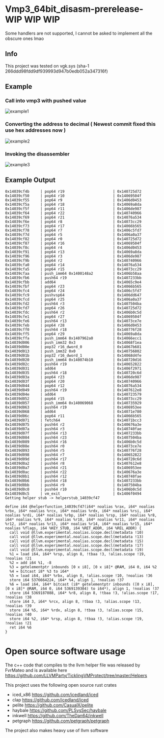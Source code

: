# Vmp3_64bit_disasm-prerelease- WIP WIP WIP
Some handlers are not supported, I cannot be asked to implement all the obscure ones lmao
## Info

This project was tested on vgk.sys (sha-1 266ddd98fdd9df939993d947b0edb052a347316f)

## Example

### Call into vmp3 with pushed value
![example1](https://user-images.githubusercontent.com/102005914/175548145-8cb85a51-fef4-4a4c-b11b-f8049636b590.png)

### Converting the address to decimal ( Newest commit fixed this use hex addresses now )
![example2](https://user-images.githubusercontent.com/102005914/175548162-5d352eda-c66c-481b-ac7a-1697faa23e09.png)

### Invoking the disassembler
![example3](https://user-images.githubusercontent.com/102005914/175548166-ccc3bde9-fd20-44b7-850e-5b2c07119874.png)

## Example Output
```
0x14039cf4b     | pop64 r19                      | 0x140725d72
0x14039cf50     | pop64 r10                      | 0x14069504f
0x14039cf55     | pop64 r9                       | 0x1406d0453
0x14039cf5a     | pop64 r18                      | 0x14069a8da
0x14039cf5f     | pop64 r11                      | 0x1406de987
0x14039cf64     | pop64 r22                      | 0x140740966
0x14039cf69     | pop64 r21                      | 0x14076a534
0x14039cf6e     | pop64 r8                       | 0x14073cc29
0x14039cf73     | pop64 r17                      | 0x14066b565
0x14039cf78     | pop64 r7                       | 0x1406c5fd7
0x14039cf7d     | pop64 r5                       | 0x1406a0a37
0x14039cf82     | pop64 r0                       | 0x140725d72
0x14039cf87     | pop64 r16                      | 0x14069504f
0x14039cf8c     | pop64 r4                       | 0x1406d0453
0x14039cf91     | pop64 r13                      | 0x14069a8da
0x14039cf96     | pop64 r3                       | 0x1406de987
0x14039cf9b     | pop64 r2                       | 0x140740966
0x14039cfa0     | pop64 r14                      | 0x14076a534
0x14039cfa5     | pop64 r15                      | 0x14073cc29
0x14039cfaa     | push_imm64 0x1400148a2         | 0x1406b58aa
0x14039cfb6     | push64 r19                     | 0x1407233bb
0x14039cfbb     | add64                          | 0x14065c9e4
0x14039cfbf     | pop64 r23                      | 0x14066b565
0x14039cfc4     | pop64 r24                      | 0x1406c5fd7
0x14039cfc9     | pushvsp64                      | 0x1406dd647
0x14039cfcd     | pop64 r25                      | 0x1406a0a37
0x14039cfd2     | push64 r3                      | 0x1407504ba
0x14039cfd7     | pop64 r26                      | 0x140725d72
0x14039cfdc     | push64 r2                      | 0x1406b0c5d
0x14039cfe1     | pop64 r27                      | 0x14069504f
0x14039cfe6     | push64 r13                     | 0x14073ce7e
0x14039cfeb     | pop64 r28                      | 0x1406d0453
0x14039cff0     | push64 r18                     | 0x140776f28
0x14039cff5     | pop64 r29                      | 0x14069a8da
0x14039cffa     | push_imm64 0x1407962a0         | 0x14066ecc1
0x14039d006     | push_imm32 0x3                 | 0x14068f1ea
0x14039d00e     | pop32 r16_dword_0              | 0x14067b681
0x14039d013     | push_imm32 0x0                 | 0x140756802
0x14039d01b     | pop32 r16_dword_1              | 0x14068d4fe
0x14039d020     | push_imm64 0x140074b10         | 0x140720d16
0x14039d02c     | push64 r19                     | 0x140652822
0x14039d031     | add64                          | 0x1406f2971
0x14039d035     | push64 r18                     | 0x140720c6d
0x14039d03a     | pop64 r23                      | 0x1406de987
0x14039d03f     | pop64 r20                      | 0x140740966
0x14039d044     | pop64 r12                      | 0x14076a534
0x14039d049     | push64 r19                     | 0x1407612e8
0x14039d04e     | add64                          | 0x140723579
0x14039d052     | pop64 r15                      | 0x14073cc29
0x14039d057     | push_imm64 0x140069068         | 0x140735929
0x14039d063     | push64 r19                     | 0x1406953ee
0x14039d068     | add64                          | 0x14071e780
0x14039d06c     | pop64 r11                      | 0x14066b565
0x14039d071     | fetch64                        | 0x14071bcc3
0x14039d075     | push64 r2                      | 0x140676a3e
0x14039d07a     | push64 r3                      | 0x140740fae
0x14039d07f     | push64 r13                     | 0x1407233bb
0x14039d084     | push64 r23                     | 0x1407504ba
0x14039d089     | push64 r16                     | 0x1406b0c5d
0x14039d08e     | push64 r0                      | 0x14073ce7e
0x14039d093     | push64 r5                      | 0x140776f28
0x14039d098     | push64 r7                      | 0x140652822
0x14039d09d     | push64 r17                     | 0x140720c6d
0x14039d0a2     | push64 r8                      | 0x1407612e8
0x14039d0a7     | push64 r21                     | 0x1406953ee
0x14039d0ac     | push64 r22                     | 0x140676a3e
0x14039d0b1     | push64 r12                     | 0x140740fae
0x14039d0b6     | push64 r18                     | 0x1407233bb
0x14039d0bb     | push64 r9                      | 0x1407504ba
0x14039d0c0     | push64 r10                     | 0x1406b0c5d
0x14039d0c5     | vm_exit                        | 0x1406f0494
Getting helper stub -> helperstub_14039cf47

define i64 @helperfunction_14039cf47(i64* noalias %rax, i64* noalias %rbx, i64* noalias %rcx, i64* noalias %rdx, i64* noalias %rsi, i64* noalias %rdi, i64* noalias %rbp, i64* noalias %rsp, i64* noalias %r8, i64* noalias %r9, i64* noalias %r10, i64* noalias %r11, i64* noalias %r12, i64* noalias %r13, i64* noalias %r14, i64* noalias %r15, i64* noalias %flags, i64 %KEY_STUB, i64 %RET_ADDR, i64 %REL_ADDR) {
  call void @llvm.experimental.noalias.scope.decl(metadata !10)
  call void @llvm.experimental.noalias.scope.decl(metadata !13)
  call void @llvm.experimental.noalias.scope.decl(metadata !15)
  call void @llvm.experimental.noalias.scope.decl(metadata !17)
  call void @llvm.experimental.noalias.scope.decl(metadata !19)
  %1 = load i64, i64* %rsp, align 8, !tbaa !3, !alias.scope !19, !noalias !21
  %2 = add i64 %1, -8
  %3 = getelementptr inbounds [0 x i8], [0 x i8]* @RAM, i64 0, i64 %2
  %4 = bitcast i8* %3 to i64*
  %5 = load i64, i64* %rbx, align 8, !alias.scope !10, !noalias !36
  store i64 5376664224, i64* %4, align 1, !noalias !37
  %6 = load i64, i64* bitcast (i8* getelementptr inbounds ([0 x i8], [0 x i8]* @RAM, i64 0, i64 5369139304) to i64*), align 1, !noalias !37
  store i64 5369187088, i64* %r8, align 8, !tbaa !3, !alias.scope !17, !noalias !38
  store i64 3, i64* %rcx, align 8, !tbaa !3, !alias.scope !13, !noalias !39
  store i64 %5, i64* %rdx, align 8, !tbaa !3, !alias.scope !15, !noalias !40
  store i64 %2, i64* %rsp, align 8, !tbaa !3, !alias.scope !19, !noalias !21
  ret i64 %6
}

```

# Open source software usage
The c++ code that compiles to the llvm helper file was released by FvrMateo and is available here https://github.com/LLVMParty/TicklingVMProtect/tree/master/Helpers


This project uses the following open source rust crates
- iced_x86 https://github.com/icedland/iced
- clap https://github.com/icedland/iced
- pelite https://github.com/CasualX/pelite
- haybale https://github.com/PLSysSec/haybale
- inkwell https://github.com/TheDan64/inkwell
- petgraph https://github.com/petgraph/petgraph

The project also makes heavy use of llvm software

